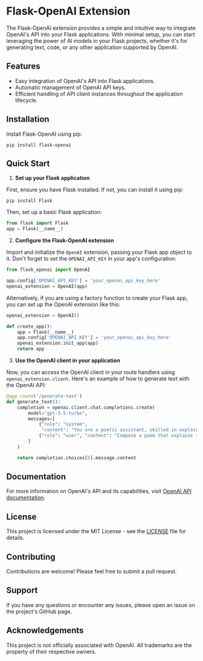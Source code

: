 # Flask-OpenAI Extension

The Flask-OpenAI extension provides a simple and intuitive way to integrate OpenAI's API into your Flask applications. With minimal setup, you can start leveraging the power of AI models in your Flask projects, whether it's for generating text, code, or any other application supported by OpenAI.

## Features

- Easy integration of OpenAI's API into Flask applications.
- Automatic management of OpenAI API keys.
- Efficient handling of API client instances throughout the application lifecycle.

## Installation

Install Flask-OpenAI using pip:

```
pip install flask-openai
```

## Quick Start

1. **Set up your Flask application**

First, ensure you have Flask installed. If not, you can install it using pip:

```
pip install Flask
```

Then, set up a basic Flask application:

```python
from flask import Flask
app = Flask(__name__)
```

2. **Configure the Flask-OpenAI extension**

Import and initialize the `OpenAI` extension, passing your Flask app object to it. Don't forget to set the `OPENAI_API_KEY` in your app's configuration:

```python
from flask_openai import OpenAI

app.config['OPENAI_API_KEY'] = 'your_openai_api_key_here'
openai_extension = OpenAI(app)
```

Alternatively, if you are using a factory function to create your Flask app, you can set up the OpenAI extension like this:

```python
openai_extension = OpenAI()

def create_app():
    app = Flask(__name__)
    app.config['OPENAI_API_KEY'] = 'your_openai_api_key_here'
    openai_extension.init_app(app)
    return app
```

3. **Use the OpenAI client in your application**

Now, you can access the OpenAI client in your route handlers using `openai_extension.client`. Here's an example of how to generate text with the OpenAI API:

```python
@app.route('/generate-text')
def generate_text():
    completion = openai.client.chat.completions.create(
        model="gpt-3.5-turbo",
        messages=[
            {"role": "system",
             "content": "You are a poetic assistant, skilled in explaining complex programming concepts with creative flair."},
            {"role": "user", "content": "Compose a poem that explains the concept of recursion in programming."}
        ]
    )

    return completion.choices[0].message.content

```

## Documentation

For more information on OpenAI's API and its capabilities, visit [OpenAI API documentation](https://openai.com/api/).

## License

This project is licensed under the MIT License - see the [LICENSE](LICENSE) file for details.

## Contributing

Contributions are welcome! Please feel free to submit a pull request.

## Support

If you have any questions or encounter any issues, please open an issue on the project's GitHub page.

## Acknowledgements

This project is not officially associated with OpenAI. All trademarks are the property of their respective owners.
